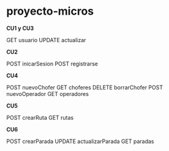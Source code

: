# **proyecto-micros**

**CU1 y CU3** 

GET usuario
UPDATE actualizar

**CU2**

POST inicarSesion
POST registrarse

**CU4**

POST nuevoChofer
GET choferes
DELETE borrarChofer
POST nuevoOperador
GET operadores

**CU5**

POST crearRuta
GET rutas

**CU6**

POST crearParada
UPDATE actualizarParada
GET paradas
